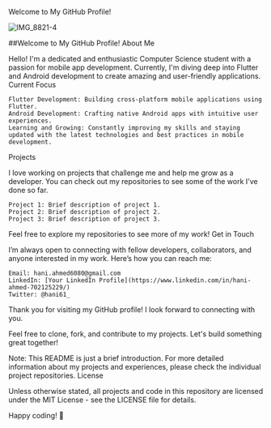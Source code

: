 Welcome to My GitHub Profile!

![IMG_8821-4](https://github.com/hani61/hani61/assets/117489804/116a50d5-fe7b-4198-a6c4-62abea99965c)

##Welcome to My GitHub Profile!
About Me

Hello! I'm a dedicated and enthusiastic Computer Science student with a passion for mobile app development. Currently, I'm diving deep into Flutter and Android development to create amazing and user-friendly applications.
Current Focus

    Flutter Development: Building cross-platform mobile applications using Flutter.
    Android Development: Crafting native Android apps with intuitive user experiences.
    Learning and Growing: Constantly improving my skills and staying updated with the latest technologies and best practices in mobile development.

Projects

I love working on projects that challenge me and help me grow as a developer. You can check out my repositories to see some of the work I've done so far.

    Project 1: Brief description of project 1.
    Project 2: Brief description of project 2.
    Project 3: Brief description of project 3.

Feel free to explore my repositories to see more of my work!
Get in Touch

I’m always open to connecting with fellow developers, collaborators, and anyone interested in my work. Here’s how you can reach me:

    Email: hani.ahmed6080@gmail.com
    LinkedIn: [Your LinkedIn Profile](https://www.linkedin.com/in/hani-ahmed-702125229/)
    Twitter: @hani61_

Thank you for visiting my GitHub profile! I look forward to connecting with you.

Feel free to clone, fork, and contribute to my projects. Let's build something great together!

Note: This README is just a brief introduction. For more detailed information about my projects and experiences, please check the individual project repositories.
License

Unless otherwise stated, all projects and code in this repository are licensed under the MIT License - see the LICENSE file for details.

Happy coding! 🚀
